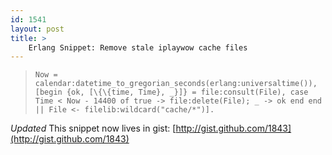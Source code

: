 ```yaml
---
id: 1541
layout: post
title: >
    Erlang Snippet: Remove stale iplaywow cache files
---
```



> `Now = calendar:datetime_to_gregorian_seconds(erlang:universaltime()), [begin {ok, [\{\{time, Time}, _}]} = file:consult(File), case Time < Now - 14400 of true -> file:delete(File); _ -> ok end end || File <- filelib:wildcard("cache/*")].`

*Updated* This snippet now lives in gist: [http://gist.github.com/1843](http://gist.github.com/1843)
